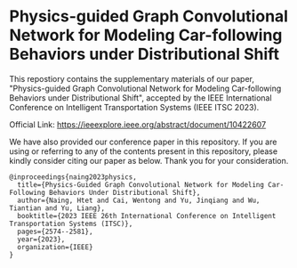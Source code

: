 # Physics-guided Graph Convolutional Network for Modeling Car-following Behaviors under Distributional Shift

This repostiory contains the supplementary materials of our paper, "Physics-guided Graph Convolutional Network for Modeling Car-following Behaviors under Distributional Shift", accepted by the IEEE International Conference on Intelligent Transportation Systems (IEEE ITSC 2023).

Official Link: https://ieeexplore.ieee.org/abstract/document/10422607

We have also provided our conference paper in this repository. If you are using or referring to any of the contents present in this repository, please kindly consider citing our paper as below. Thank you for your consideration.

```
@inproceedings{naing2023physics,
  title={Physics-Guided Graph Convolutional Network for Modeling Car-Following Behaviors Under Distributional Shift},
  author={Naing, Htet and Cai, Wentong and Yu, Jinqiang and Wu, Tiantian and Yu, Liang},
  booktitle={2023 IEEE 26th International Conference on Intelligent Transportation Systems (ITSC)},
  pages={2574--2581},
  year={2023},
  organization={IEEE}
}
```
